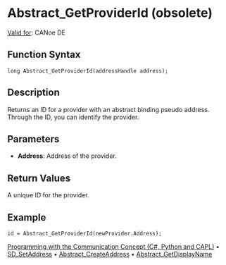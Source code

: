 # Abstract_GetProviderId (obsolete)

[Valid for](../../../Shared/FeatureAvailability.md): CANoe DE

## Function Syntax

```
long Abstract_GetProviderId(addressHandle address);
```

## Description

Returns an ID for a provider with an abstract binding pseudo address. Through the ID, you can identify the provider.

## Parameters

- **Address**: Address of the provider.

## Return Values

A unique ID for the provider.

## Example

```plaintext
id = Abstract_GetProviderId(newProvider.Address);
```

[Programming with the Communication Concept (C#, Python and CAPL)](../../../CANoeCANalyzer/CommunicationConcept/Programming/CCP.md) • [SD_SetAddress](CAPLfunctionSDSetAddress.md) • [Abstract_CreateAddress](CAPLfunctionAbstractCreateAddress.md) • [Abstract_GetDisplayName](CAPLfunctionAbstractGetDisplayName.md)
